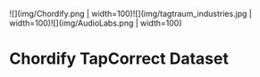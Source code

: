 ![](img/Chordify.png | width=100)![](img/tagtraum_industries.jpg | width=100)![](img/AudioLabs.png | width=100)

# Chordify TapCorrect Dataset
